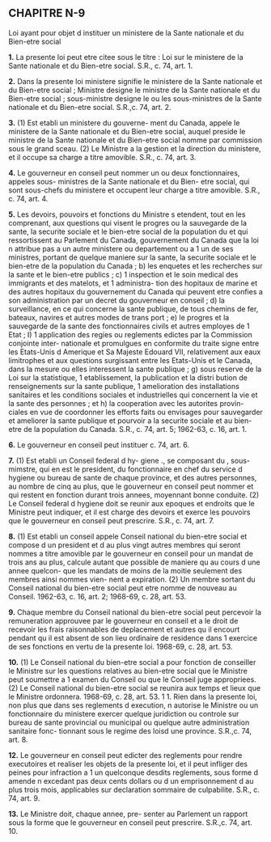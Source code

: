 
## CHAPITRE N-9
Loi ayant pour objet d instituer un ministere
de la Sante nationale et du Bien-etre
social

**1.** La presente loi peut etre citee sous le
titre : Loi sur le ministere de la Sante nationale
et du Bien-etre social. S.R., c. 74, art. 1.

**2.** Dans la presente loi
ministere signifie le ministere de la Sante
nationale et du Bien-etre social ;
Ministre designe le ministre de la Sante
nationale et du Bien-etre social ;
sous-ministre designe le ou les sous-ministres
de la Sante nationale et du Bien-etre social.
S.R.,c. 74, art. 2.

**3.** (1) Est etabli un ministere du gouverne-
ment du Canada, appele le ministere de la
Sante nationale et du Bien-etre social, auquel
preside le ministre de la Sante nationale et
du Bien-etre social nomme par commission
sous le grand sceau.
(2) Le Ministre a la gestion et la direction
du ministere, et il occupe sa charge a titre
amovible. S.R., c. 74, art. 3.

**4.** Le gouverneur en conseil peut nommer
un ou deux fonctionnaires, appeles sous-
ministres de la Sante nationale et du Bien-
etre social, qui sont sous-chefs du ministere et
occupent leur charge a titre amovible. S.R., c.
74, art. 4.

**5.** Les devoirs, pouvoirs et fonctions du
Ministre s etendent, tout en les comprenant,
aux questions qui visent le progres ou la
sauvegarde de la sante, la securite sociale et
le bien-etre social de la population du
et qui ressortissent au Parlement du Canada,
gouvernement du Canada que la loi
n attribue pas a un autre ministere ou
departement ou a 1 un de ses ministres,
portant de quelque maniere sur la sante, la
securite sociale et le bien-etre de la
population du Canada ;
b) les enquetes et les recherches sur la sante
et le bien-etre publics ;
c) 1 inspection et le soin medical des
immigrants et des matelots, et 1 administra-
tion des hopitaux de marine et des autres
hopitaux du gouvernement du Canada qui
peuvent etre confies a son administration
par un decret du gouverneur en conseil ;
d) la surveillance, en ce qui concerne la
sante publique, de tous chemins de fer,
bateaux, navires et autres modes de trans
port ;
e) le progres et la sauvegarde de la sante
des fonctionnaires civils et autres employes
de 1 Etat ;
I) 1 application des regies ou reglements
edictes par la Commission conjointe inter-
nationale et promulgues en conformite du
traite signe entre les Etats-Unis d Amerique
et Sa Majeste Edouard VII, relativement
aux eaux limitrophes et aux questions
surgissant entre les Etats-Unis et le Canada,
dans la mesure ou elles interessent la sante
publique ;
g) sous reserve de la Loi sur la statistique,
1 etablissement, la publication et la distri
bution de renseignements sur la sante
publique, 1 amelioration des installations
sanitaires et les conditions sociales et
industrielles qui concernent la vie et la
sante des personnes ; et
h) la cooperation avec les autorites provin-
ciales en vue de coordonner les efforts faits
ou envisages pour sauvegarder et ameliorer
la sante publique et pourvoir a la securite
sociale et au bien-etre de la population du
Canada. S.R., c. 74, art. 5; 1962-63, c. 16,
art. 1.

**6.** Le gouverneur en conseil peut instituer
c. 74, art. 6.

**7.** (1) Est etabli un Conseil federal d hy-
giene ., se composant du , sous-mimstre, qui en
est le president, du fonctionnaire
en chef du service d hygiene ou bureau de
sante de chaque province, et des autres
personnes, au nombre de cinq au plus, que le
gouverneur en conseil peut nommer et qui
restent en fonction durant trois annees,
moyennant bonne conduite.
(2) Le Conseil federal d hygiene doit se
reunir aux epoques et endroits que le Ministre
peut indiquer, et il est charge des devoirs et
exerce les pouvoirs que le gouverneur en
conseil peut prescrire. S.R., c. 74, art. 7.

**8.** (1) Est etabli un conseil appele Conseil
national du bien-etre social et compose d un
president et d au plus vingt autres membres
qui seront nommes a titre amovible par le
gouverneur en conseil pour un mandat de
trois ans au plus, calcule autant que possible
de maniere qu au cours d une annee quelcon-
que les mandats de moins de la moitie
seulement des membres ainsi nommes vien-
nent a expiration.
(2) Un membre sortant du Conseil national
du bien-etre social peut etre nomme de
nouveau au Conseil. 1962-63, c. 16, art. 2;
1968-69, c. 28, art. 53.

**9.** Chaque membre du Conseil national du
bien-etre social peut percevoir la remuneration
approuvee par le gouverneur en conseil et a
le droit de recevoir les frais raisonnables de
deplacement et autres qu il encourt pendant
qu il est absent de son lieu ordinaire de
residence dans 1 exercice de ses fonctions en
vertu de la presente loi. 1968-69, c. 28, art. 53.

**10.** (1) Le Conseil national du bien-etre
social a pour fonction de conseiller le Ministre
sur les questions relatives au bien-etre social
que le Ministre peut soumettre a 1 examen du
Conseil ou que le Conseil juge appropriees.
(2) Le Conseil national du bien-etre social
se reunira aux temps et lieux que le Ministre
ordonnera. 1968-69, c. 28, art. 53.
1 1. Rien dans la presente loi, non plus que
dans ses reglements d execution, n autorise le
Ministre ou un fonctionnaire du ministere
exercer quelque juridiction ou controle sur
bureau de sante provincial ou municipal ou
quelque autre administration sanitaire fonc-
tionnant sous le regime des loisd une province.
S.R.,c. 74, art. 8.

**12.** Le gouverneur en conseil peut edicter
des reglements pour rendre executoires et
realiser les objets de la presente loi, et il peut
infliger des peines pour infraction a 1 un
quelconque desdits reglements, sous forme
d amende n excedant pas deux cents dollars
ou d un emprisonnement d au plus trois mois,
applicables sur declaration sommaire de
culpabilite. S.R., c. 74, art. 9.

**13.** Le Ministre doit, chaque annee, pre-
senter au Parlement un rapport sous la forme
que le gouverneur en conseil peut prescrire.
S.R.,c. 74, art. 10.
